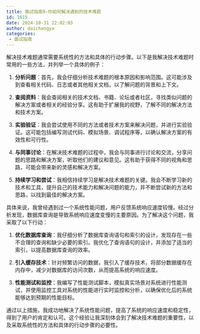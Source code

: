 ```yaml
---
title: 面试指南9-你如何解决遇到的技术难题
id: 1615
date: 2024-10-31 22:02:03
author: daichangya
categories:
 - 面试指南
---
```


解决技术难题通常需要系统性的方法和具体的行动步骤。以下是我解决技术难题时常用的一些方法，并列举一个具体的例子：

1.  **分析问题**：首先，我会仔细分析技术难题的根本原因和影响范围。这可能涉及到查看相关代码、日志或者其他相关文档，以了解问题的背景和上下文。
    
2.  **查阅资料**：我会查阅相关的技术文档、书籍、论坛或者社区，寻找类似问题的解决方案或者相关的经验分享。这有助于扩展我的视野，了解不同的解决方法和技术方案。
    
3.  **实验验证**：我会尝试使用不同的方法或者技术方案来解决问题，并进行实验验证。这可能包括编写测试代码、模拟场景、调试程序等，以确认解决方案的有效性和可行性。
    
4.  **与同事讨论**：在解决技术难题的过程中，我会与同事进行讨论和交流，分享问题的思路和解决方案，听取他们的建议和意见。这有助于获得不同的视角和思路，可能会带来新的灵感和解决方案。
    
5.  **持续学习和尝试**：我相信持续学习是解决技术难题的关键。我会不断学习新的技术和工具，提升自己的技术能力和解决问题的能力，并不断尝试新的方法和思路，以找到最佳的解决方案。
    

具体来说，我曾经遇到过一个系统性能问题，用户反馈系统响应速度较慢。经过分析发现，数据库查询是导致系统响应速度变慢的主要原因。为了解决这个问题，我采取了以下行动：

1.  **优化数据库查询**：我仔细分析了数据库查询语句和索引的设计，发现存在一些不合理的查询和缺少必要的索引。我优化了查询语句的设计，并添加了适当的索引，以提高数据库查询的效率。
    
2.  **引入缓存技术**：针对频繁访问的数据，我引入了缓存技术，将部分数据缓存在内存中，减少对数据库的访问次数，从而提高系统的响应速度。
    
3.  **性能测试和监控**：我编写了性能测试脚本，模拟真实场景对系统进行性能测试，并使用监控工具对系统的性能进行实时监控和分析，以确保优化后的系统能够达到预期的性能目标。
    

通过以上措施，我成功地解决了系统性能问题，提高了系统的响应速度和稳定性，得到了用户的肯定和认可。这个经验让我深刻体会到了解决技术难题的重要性，以及采取系统性的方法和具体的行动步骤的必要性。